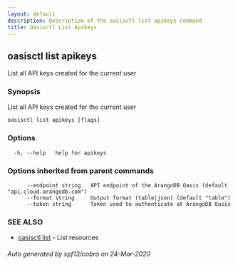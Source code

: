 ```yaml
---
layout: default
description: Description of the oasisctl list apikeys command
title: Oasisctl List Apikeys
---
```

## oasisctl list apikeys

List all API keys created for the current user

### Synopsis

List all API keys created for the current user

```
oasisctl list apikeys [flags]
```

### Options

```
  -h, --help   help for apikeys
```

### Options inherited from parent commands

```
      --endpoint string   API endpoint of the ArangoDB Oasis (default "api.cloud.arangodb.com")
      --format string     Output format (table|json) (default "table")
      --token string      Token used to authenticate at ArangoDB Oasis
```

### SEE ALSO

* [oasisctl list](oasisctl-list.md)	 - List resources

###### Auto generated by spf13/cobra on 24-Mar-2020
